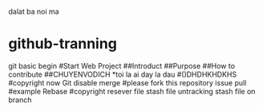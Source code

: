dalat ba noi ma
# github-tranning
git basic begin 
#Start Web Project
##Introduct
##Purpose
##How to contribute
##CHUYENVODICH
*toi la ai day la dau
#()DHDHKHDKHS
#copyright now
Git disable merge
#please fork this repository issue pull
#example Rebase
#copyright
resever file
stash file untracking
stash file on branch